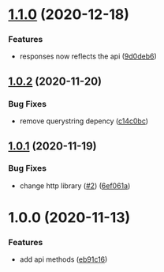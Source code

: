 # [1.1.0](https://github.com/meteostat/meteostat-js/compare/v1.0.2...v1.1.0) (2020-12-18)


### Features

* responses now reflects the api ([9d0deb6](https://github.com/meteostat/meteostat-js/commit/9d0deb651a7d2e2e102ce1909318cb0d0ced85c8))

## [1.0.2](https://github.com/meteostat/meteostat-js/compare/v1.0.1...v1.0.2) (2020-11-20)


### Bug Fixes

* remove querystring depency ([c14c0bc](https://github.com/meteostat/meteostat-js/commit/c14c0bc0c233f3e0cd6423fc0698b41930aff64b))

## [1.0.1](https://github.com/meteostat/meteostat-js/compare/v1.0.0...v1.0.1) (2020-11-19)


### Bug Fixes

* change http library ([#2](https://github.com/meteostat/meteostat-js/issues/2)) ([6ef061a](https://github.com/meteostat/meteostat-js/commit/6ef061a999775c64cfb935a20c144f5573c0bc34))

# 1.0.0 (2020-11-13)


### Features

* add api methods ([eb91c16](https://github.com/rfoel/meteostat/commit/eb91c1674684a2d629894efaa8a2dc1d1fbf7010))
